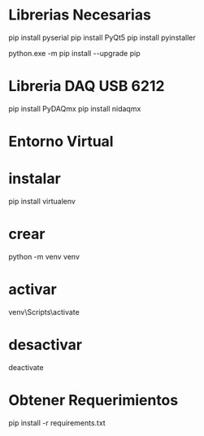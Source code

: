 # Librerias Necesarias
pip install pyserial
pip install PyQt5
pip install pyinstaller

python.exe -m pip install --upgrade pip
# Libreria DAQ USB 6212
pip install PyDAQmx
pip install nidaqmx

# Entorno Virtual
# instalar
pip install virtualenv
#   crear
python -m venv venv
#   activar
venv\Scripts\activate
#   desactivar
deactivate
# Obtener Requerimientos
pip install -r requirements.txt